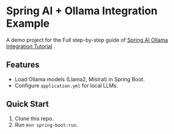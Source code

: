 # Spring AI + Ollama Integration Example  
A demo project for the Full step-by-step guide of [Spring AI Ollama Integration Tutorial](https://sundrymind.com/spring-ai-tutorial-ollama-integration/) .  

## Features  
- Load Ollama models (Llama2, Mistral) in Spring Boot.  
- Configure `application.yml` for local LLMs.  

## Quick Start  
1. Clone this repo.  
2. Run `mvn spring-boot:run`.  
